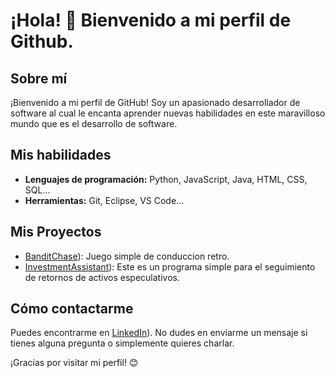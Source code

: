# ¡Hola! 👋 Bienvenido a mi perfil de Github.

## Sobre mí

¡Bienvenido a mi perfil de GitHub! Soy un apasionado desarrollador de software al cual le encanta aprender nuevas habilidades en este maravilloso mundo que es el desarrollo de software.

## Mis habilidades

- **Lenguajes de programación:** Python, JavaScript, Java, HTML, CSS, SQL...
- **Herramientas:** Git, Eclipse, VS Code...

## Mis Proyectos

- [BanditChase](github.com/franciscojavierayala/BanditChase)): Juego simple de conduccion retro.
- [InvestmentAssistant](github.com/franciscojavierayala/InvestmentAssistant)): Este es un programa simple para el seguimiento de retornos de activos especulativos.

## Cómo contactarme
Puedes encontrarme en [LinkedIn](linkedin.com/in/francisco-javier-ayala-parejo/)). No dudes en enviarme un mensaje si tienes alguna pregunta o simplemente quieres charlar.

¡Gracias por visitar mi perfil! 😊

